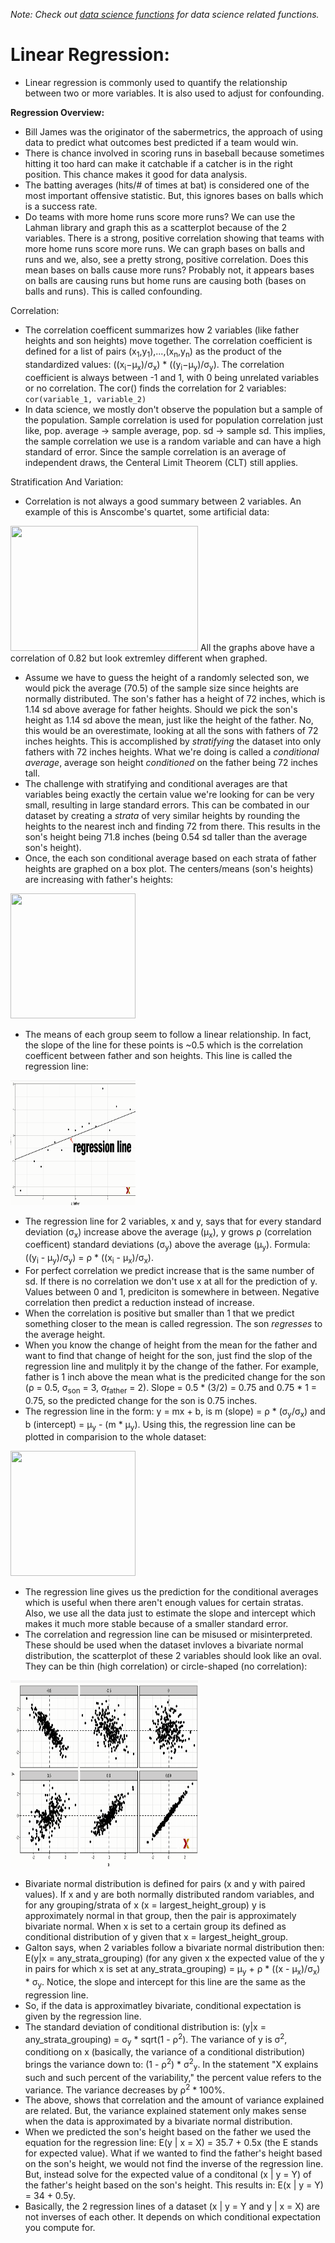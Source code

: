 *Note: Check out [data science functions](https://github.com/BOLTZZ/R/blob/master/R%20Fundamentals/R%20Basics%20&%20Syntax.md#import-data-gathering-functions) for data science related functions.*
# Linear Regression:
* Linear regression is commonly used to quantify the relationship between two or more variables. It is also used to adjust for confounding. 

<strong>Regression Overview:</strong>
* Bill James was the originator of the sabermetrics, the approach of using data to predict what outcomes best predicted if a team would win.
* There is chance involved in scoring runs in baseball because sometimes hitting it too hard can make it catchable if a catcher is in the right position. This chance makes it good for data analysis.
* The batting averages (hits/# of times at bat) is considered one of the most important offensive statistic. But, this ignores bases on balls which is a success rate.
* Do teams with more home runs score more runs? We can use the Lahman library and graph this as a scatterplot because of the 2 variables. There is a strong, positive correlation showing that teams with more home runs score more runs. We can graph bases on balls and runs and we, also, see a pretty strong, positive correlation. Does this mean bases on balls cause more runs? Probably not, it appears bases on balls are causing runs but home runs are causing both (bases on balls and runs). This is called confounding.

Correlation:
* The correlation coefficent summarizes how 2 variables (like father heights and son heights) move together. The correlation coefficient is defined for a list of pairs (x<sub>1</sub>,y<sub>1</sub>),...,(x<sub>n</sub>,y<sub>n</sub>) as the product of the standardized values: ((x<sub>i</sub>−μ<sub>x</sub>)/σ<sub>x</sub>) * ((y<sub>i</sub>−μ<sub>y</sub>)/σ<sub>y</sub>). The correlation coefficient is always between -1 and 1, with 0 being unrelated variables or no correlation. The cor() finds the correlation for 2 variables: ```cor(variable_1, variable_2)```
* In data science, we mostly don't observe the population but a sample of the population. Sample correlation is used for population correlation just like, pop. average -> sample average, pop. sd -> sample sd. This implies, the sample correlation we use is a random variable and can have a high standard of error. Since the sample correlation is an average of independent draws, the Centeral Limit Theorem (CLT) still applies.

Stratification And Variation:
* Correlation is not always a good summary between 2 variables. An example of this is Anscombe's quartet, some artificial data:
<img src = "https://rafalab.github.io/dsbook/book_files/figure-html/ascombe-quartet-1.png" width = 300 height = 200>
All the graphs above have a correlation of 0.82 but look extremley different when graphed.

* Assume we have to guess the height of a randomly selected son, we would pick the average (70.5) of the sample size since heights are normally distributed. The son's father has a height of 72 inches, which is 1.14 sd above average for father heights. Should we pick the son's height as 1.14 sd above the mean, just like the height of the father. No, this would be an overestimate, looking at all the sons with fathers of 72 inches heights. This is accomplished by *stratifying* the dataset into only fathers with 72 inches heights. What we're doing is called a *conditional average*, average son height *conditioned* on the father being 72 inches tall.
* The challenge with stratifying and conditional averages are that variables being exactly the certain value we're looking for can be very small, resulting in large standard errors. This can be combated in our dataset by creating a *strata* of very similar heights by rounding the heights to the nearest inch and finding 72 from there. This results in the son's height being 71.8 inches (being 0.54 sd taller than the average son's height). 
* Once, the each son conditional average based on each strata of father heights are graphed on a box plot. The centers/means (son's heights) are increasing with father's heights:
<img src = "https://rafalab.github.io/dsbook/book_files/figure-html/boxplot-1-1.png" width = 200 height = 200>

* The means of each group seem to follow a linear relationship. In fact, the slope of the line for these points is ~0.5 which is the correlation coefficent between father and son heights. This line is called the regression line:
<img src = "https://github.com/BOLTZZ/R/blob/master/Images%26GIFs/regression_line.PNG" width = 200 height = 200>

* The regression line for 2 variables, x and y, says that for every standard deviation (σ<sub>x</sub>) increase above the average (μ<sub>x</sub>), y grows ρ (correlation coefficent) standard deviations (σ<sub>y</sub>) above the average (μ<sub>y</sub>). Formula: ((y<sub>i</sub> - μ<sub>y</sub>)/σ<sub>y</sub>) = ρ * ((x<sub>i</sub> - μ<sub>x</sub>)/σ<sub>x</sub>). 
* For perfect correlation we predict increase that is the same number of sd. If there is no correlation we don't use x at all for the prediction of y. Values between 0 and 1, prediciton is somewhere in between. Negative correlation then predict a reduction instead of increase.
* When the correlation is positive but smaller than 1 that we predict something closer to the mean is called regression. The son *regresses* to the average height.
* When you know the change of height from the mean for the father and want to find that change of height for the son, just find the slop of the regression line and mulitply it by the change of the father. For example, father is 1 inch above the mean what is the predicited change for the son (ρ = 0.5, σ<sub>son</sub> = 3, σ<sub>father</sub> = 2). Slope = 0.5 * (3/2) = 0.75 and 0.75 * 1 = 0.75, so the predicted change for the son is 0.75 inches.
* The regression line in the form: y = mx + b, is m (slope) = ρ * (σ<sub>y</sub>/σ<sub>x</sub>) and b (intercept) = μ<sub>y</sub> - (m * μ<sub>y</sub>). Using this, the regression line can be plotted in comparision to the whole dataset:
<img src = "https://rafalab.github.io/dsbook/book_files/figure-html/regression-line-1.png" width = 200 height = 200>

* The regression line gives us the prediction for the conditional averages which is useful when there aren't enough values for certain stratas. Also, we use all the data just to estimate the slope and intercept which makes it much more stable because of a smaller standard error.
* The correlation and regression line can be misused or misinterpreted. These should be used when the dataset invloves a bivariate normal distribution, the scatterplot of these 2 variables should look like an oval. They can be thin (high correlation) or circle-shaped (no correlation):
<img src = "https://github.com/BOLTZZ/R/blob/master/Images%26GIFs/bivariate_normal_distibutom.PNG" width = 300 height = 300>

* Bivariate normal distribution is defined for pairs (x and y with paired values). If x and y are both normally distributed random variables, and for any grouping/strata of x (x = largest_height_group) y is approximately normal in that group, then the pair is approximately bivariate normal. When x is set to a certain group its defined as conditional distribution of y given that x = largest_height_group.
* Galton says, when 2 variables follow a bivariate normal distribution then: E(y|x = any_strata_grouping) (for any given x the expected value of the y in pairs for which x is set at any_strata_grouping) = μ<sub>y</sub> + ρ * ((x - μ<sub>x</sub>)/σ<sub>x</sub>) * σ<sub>y</sub>. Notice, the slope and intercept for this line are the same as the regression line.
* So, if the data is approximatley bivariate, conditional expectation is given by the regression line. 
* The standard deviation of conditional distribution is: (y|x = any_strata_grouping) = σ<sub>y</sub> * sqrt(1 - ρ<sup>2</sup>). The variance of y is σ<sup>2</sup>, conditiong on x (basically, the variance of a conditional distribution) brings the variance down to: (1 - ρ<sup>2</sup>) * σ<sup>2</sup><sub>y</sub>. In the statement "X explains such and such percent of the variability," the percent value refers to the variance. The variance decreases by ρ<sup>2</sup> * 100%.
* The above, shows that correlation and the amount of variance explained are related. But, the variance explained statement only makes sense when the data is approximated by a bivariate normal distribution.
* When we predicted the son's height based on the father we used the equation for the regression line: E(y | x = X) = 35.7 + 0.5x (the E stands for expected value). What if we wanted to find the father's height based on the son's height, we would not find the inverse of the regression line. But, instead solve for the expected value of a conditonal (x | y = Y) of the father's height based on the son's height. This results in: E(x | y = Y) = 34 + 0.5y.
* Basically, the 2 regression lines of a dataset (x | y = Y and y | x = X) are not inverses of each other. It depends on which conditional expectation you compute for.
